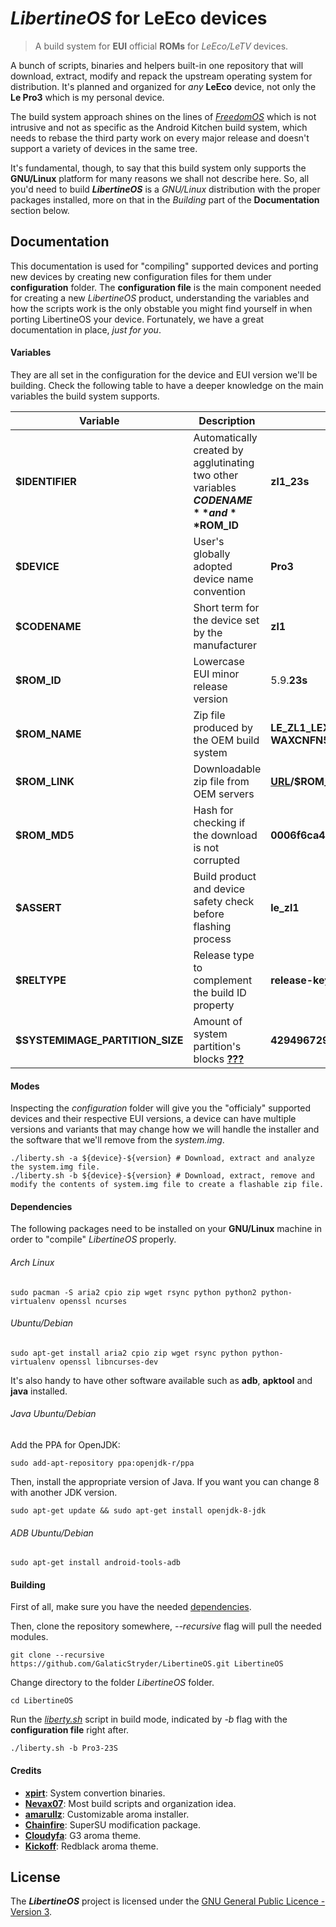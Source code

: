 _**LibertineOS**_ for LeEco devices
==========================

> A build system for **EUI** official **ROMs** for _LeEco/LeTV_ devices.

A bunch of scripts, binaries and helpers built-in one repository that will download, extract, modify and repack the upstream operating system for distribution. It's planned and organized for _any_ **LeEco** device, not only the **Le Pro3** which is my personal device.

The build system approach shines on the lines of [_FreedomOS_](https://gitlab.com/Nevax/FreedomOS) which is not intrusive and not as specific as the Android Kitchen build system, which needs to rebase the third party work on every major release and doesn't support a variety of devices in the same tree.

It's fundamental, though, to say that this build system only supports the **GNU/Linux** platform for many reasons we shall not describe here. So, all you'd need to build **_LibertineOS_** is a _GNU/Linux_ distribution with the proper packages installed, more on that in the _Building_ part of the **Documentation** section below.

## Documentation

This documentation is used for "compiling" supported devices and porting new devices by creating new configuration files for them under **configuration** folder. The **configuration file** is the main component needed for creating a new _LibertineOS_ product, understanding the variables and how the scripts work is the only obstable you might find yourself in when porting LibertineOS your device. Fortunately, we have a great documentation in place, _just for you_.

#### Variables

They are all set in the configuration for the device and EUI version we'll be building. Check the following table to have a deeper knowledge on the main variables the build system supports.

| Variable      | Description           | Example       |
| ------------- | --------------------- | ------------- |
| **$IDENTIFIER** | Automatically created by agglutinating two other variables **$CODENAME** and **$ROM_ID** | **zl1_23s** |
| **$DEVICE** | User's globally adopted device name convention | **Pro3** |
| **$CODENAME** | Short term for the device set by the manufacturer | **zl1** |
| **$ROM_ID** | Lowercase EUI minor release version | 5.9.**23s** |
| **$ROM_NAME** | Zip file produced by the OEM build system | **LE_ZL1_LEX720-CN-FN-WAXCNFN5902303282S-5.9.023S** |
| **$ROM_LINK** | Downloadable zip file from OEM servers | **[URL](https://bbs.le.com/zt/eui/index.html)/$ROM_NAME** |
| **$ROM_MD5** | Hash for checking if the download is not corrupted | **0006f6ca49090764695186b36bc1acfe** |
| **$ASSERT** | Build product and device safety check before flashing process | **le_zl1** |
| **$RELTYPE** | Release type to complement the build ID property | **release-keys** |
| **$SYSTEMIMAGE_PARTITION_SIZE** | Amount of system partition's blocks **[???](#blocks)** | **4294967296** |

#### Modes

Inspecting the _configuration_ folder will give you the "officialy" supported devices and their respective EUI versions, a device can have multiple versions and variants that may change how we will handle the installer and the software that we'll remove from the _system.img_.

	./liberty.sh -a ${device}-${version} # Download, extract and analyze the system.img file.
	./liberty.sh -b ${device}-${version} # Download, extract, remove and modify the contents of system.img file to create a flashable zip file.

#### Dependencies

The following packages need to be installed on your **GNU/Linux** machine in order to "compile" _LibertineOS_ properly.

###### Arch Linux

	sudo pacman -S aria2 cpio zip wget rsync python python2 python-virtualenv openssl ncurses

###### Ubuntu/Debian

	sudo apt-get install aria2 cpio zip wget rsync python python-virtualenv openssl libncurses-dev

It's also handy to have other software available such as **adb**, **apktool** and **java** installed.

###### Java Ubuntu/Debian

Add the PPA for OpenJDK:

    sudo add-apt-repository ppa:openjdk-r/ppa

Then, install the appropriate version of Java. If you want you can change 8 with another JDK version.

    sudo apt-get update && sudo apt-get install openjdk-8-jdk

###### ADB Ubuntu/Debian

    sudo apt-get install android-tools-adb

#### Building

First of all, make sure you have the needed [dependencies](#dependencies).

Then, clone the repository somewhere, _--recursive_ flag will pull the needed modules.

	git clone --recursive https://github.com/GalaticStryder/LibertineOS.git LibertineOS

Change directory to the folder _LibertineOS_ folder.

	cd LibertineOS

Run the _[liberty.sh](liberty.sh)_ script in build mode, indicated by _-b_ flag with the **configuration file** right after.

	./liberty.sh -b Pro3-23S

#### Credits

- [**xpirt**](https://github.com/xpirt): System convertion binaries.
- [**Nevax07**](https://github.com/Nevax07): Most build scripts and organization idea.
- [**amarullz**](https://github.com/amarullz): Customizable aroma installer.
- [**Chainfire**](https://github.com/Chainfire): SuperSU modification package.
- [**Cloudyfa**](https://github.com/Cloudyfa): G3 aroma theme.
- [**Kickoff**](https://github.com/Kickoff): Redblack aroma theme.

## License

The **_LibertineOS_** project is licensed under the [GNU General Public Licence - Version 3](license.md).

